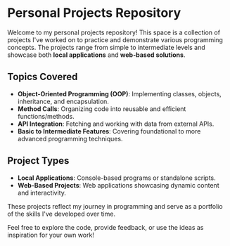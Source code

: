 # Personal Projects Repository

Welcome to my personal projects repository! This space is a collection of projects I've worked on to practice and demonstrate various programming concepts. The projects range from simple to intermediate levels and showcase both **local applications** and **web-based solutions**.

## Topics Covered
- **Object-Oriented Programming (OOP)**: Implementing classes, objects, inheritance, and encapsulation.
- **Method Calls**: Organizing code into reusable and efficient functions/methods.
- **API Integration**: Fetching and working with data from external APIs.
- **Basic to Intermediate Features**: Covering foundational to more advanced programming techniques.

## Project Types
- **Local Applications**: Console-based programs or standalone scripts.
- **Web-Based Projects**: Web applications showcasing dynamic content and interactivity.

These projects reflect my journey in programming and serve as a portfolio of the skills I've developed over time.

Feel free to explore the code, provide feedback, or use the ideas as inspiration for your own work!
